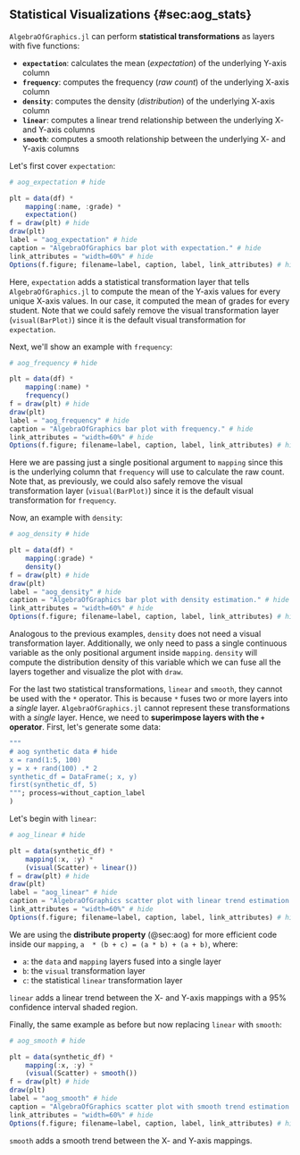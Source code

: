 ## Statistical Visualizations {#sec:aog_stats}

`AlgebraOfGraphics.jl` can perform **statistical transformations** as layers with five functions:

  * **`expectation`**: calculates the mean (*expectation*) of the underlying Y-axis column
  * **`frequency`**: computes the frequency (*raw count*) of the underlying X-axis column
  * **`density`**: computes the density (*distribution*) of the underlying X-axis column
  * **`linear`**: computes a linear trend relationship between the underlying X- and Y-axis columns
  * **`smooth`**: computes a smooth relationship between the underlying X- and Y-axis columns

Let's first cover `expectation`:

```julia (editor=true, logging=false, output=true)
# aog_expectation # hide

plt = data(df) *
    mapping(:name, :grade) *
    expectation()
f = draw(plt) # hide
draw(plt)
label = "aog_expectation" # hide
caption = "AlgebraOfGraphics bar plot with expectation." # hide
link_attributes = "width=60%" # hide
Options(f.figure; filename=label, caption, label, link_attributes) # hide
```
Here, `expectation` adds a statistical transformation layer that tells `AlgebraOfGraphics.jl` to compute the mean of the Y-axis values for every unique X-axis values. In our case, it computed the mean of grades for every student. Note that we could safely remove the visual transformation layer (`visual(BarPlot)`) since it is the default visual transformation for `expectation`.

Next, we'll show an example with `frequency`:

```julia (editor=true, logging=false, output=true)
# aog_frequency # hide

plt = data(df) *
    mapping(:name) *
    frequency()
f = draw(plt) # hide
draw(plt)
label = "aog_frequency" # hide
caption = "AlgebraOfGraphics bar plot with frequency." # hide
link_attributes = "width=60%" # hide
Options(f.figure; filename=label, caption, label, link_attributes) # hide
```
Here we are passing just a single positional argument to `mapping` since this is the underlying column that `frequency` will use to calculate the raw count. Note that, as previously, we could also safely remove the visual transformation layer (`visual(BarPlot)`) since it is the default visual transformation for `frequency`.

Now, an example with `density`:

```julia (editor=true, logging=false, output=true)
# aog_density # hide

plt = data(df) *
    mapping(:grade) *
    density()
f = draw(plt) # hide
draw(plt)
label = "aog_density" # hide
caption = "AlgebraOfGraphics bar plot with density estimation." # hide
link_attributes = "width=60%" # hide
Options(f.figure; filename=label, caption, label, link_attributes) # hide
```
Analogous to the previous examples, `density` does not need a visual transformation layer. Additionally, we only need to pass a single continuous variable as the only positional argument inside `mapping`. `density` will compute the distribution density of this variable which we can fuse all the layers together and visualize the plot with `draw`.

For the last two statistical transformations, `linear` and `smooth`, they cannot be used with the `*` operator. This is because `*` fuses two or more layers into a *single* layer. `AlgebraOfGraphics.jl` cannot represent these transformations with a *single* layer. Hence, we need to **superimpose layers with the `+` operator**. First, let's generate some data:

```julia (editor=true, logging=false, output=true)
"""
# aog synthetic data # hide
x = rand(1:5, 100)
y = x + rand(100) .* 2
synthetic_df = DataFrame(; x, y)
first(synthetic_df, 5)
"""; process=without_caption_label
)
```
Let's begin with `linear`:

```julia (editor=true, logging=false, output=true)
# aog_linear # hide

plt = data(synthetic_df) *
    mapping(:x, :y) *
    (visual(Scatter) + linear())
f = draw(plt) # hide
draw(plt)
label = "aog_linear" # hide
caption = "AlgebraOfGraphics scatter plot with linear trend estimation." # hide
link_attributes = "width=60%" # hide
Options(f.figure; filename=label, caption, label, link_attributes) # hide
```
We are using the **distribute property** (@sec:aog) for more efficient code inside our `mapping`, `a  * (b + c) = (a * b) + (a + b)`, where:

  * `a`: the `data` and `mapping` layers fused into a single layer
  * `b`: the `visual` transformation layer
  * `c`: the statistical `linear` transformation layer

`linear` adds a linear trend between the X- and Y-axis mappings with a 95% confidence interval shaded region.

Finally, the same example as before but now replacing `linear` with `smooth`:

```julia (editor=true, logging=false, output=true)
# aog_smooth # hide

plt = data(synthetic_df) *
    mapping(:x, :y) *
    (visual(Scatter) + smooth())
f = draw(plt) # hide
draw(plt)
label = "aog_smooth" # hide
caption = "AlgebraOfGraphics scatter plot with smooth trend estimation." # hide
link_attributes = "width=60%" # hide
Options(f.figure; filename=label, caption, label, link_attributes) # hide
```
`smooth` adds a smooth trend between the X- and Y-axis mappings.

